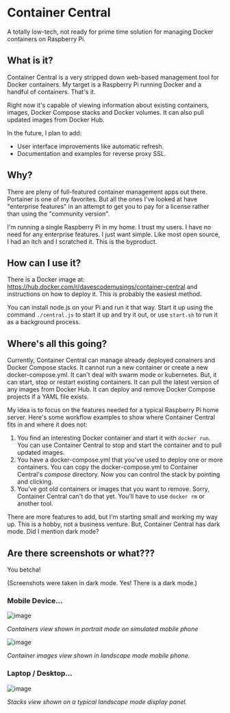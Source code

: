 # Container Central
A totally low-tech, not ready for prime time solution for managing Docker containers on Raspberry Pi.

## What is it?
Container Central is a very stripped down web-based management tool for Docker containers. My target is a Raspberry Pi running Docker and a handful of containers. That's it.

Right now it's capable of viewing information about existing containers, images, Docker Compose stacks and Docker volumes. It can also pull updated images from Docker Hub.

In the future, I plan to add:
* User interface improvements like automatic refresh.
* Documentation and examples for reverse proxy SSL.

## Why?
There are pleny of full-featured container management apps out there. Portainer is one of my favorites. But all the ones I've looked at have "enterprise features" in an attempt to get you to pay for a license rather than using the "community version".

I'm running a single Raspberry Pi in my home. I trust my users. I have no need for any enterprise features. I just want simple. Like most open source, I had an itch and I scratched it. This is the byproduct.

## How can I use it?
There is a Docker image at: https://hub.docker.com/r/davescodemusings/container-central and instructions on how to deploy it. This is probably the easiest method.

You can install node.js on your Pi and run it that way. Start it up using the command `./central.js` to start it up and try it out, or use `start.sh` to run it as a background process.

## Where's all this going?
Currently, Container Central can manage already deployed conainers and Docker Compose stacks. It cannot run a new container or create a new docker-compose.yml. It can't deal with swarm mode or kubernetes. But, it can start, stop or restart existing containers. It can pull the latest version of any images from Docker Hub. It can deploy and remove Docker Compose projects if a YAML file exists.

My idea is to focus on the features needed for a typical Raspberry Pi home server. Here's some workflow examples to show where Container Central fits in and where it does not:

1. You find an interesting Docker container and start it with `docker run`. You can use Container Central to stop and start the container and to pull updated images.
2. You have a docker-compose.yml that you've used to deploy one or more containers. You can copy the docker-compose.yml to Container Central's _compose_ directory. Now you can control the stack by pointing and clicking.
3. You've got old containers or images that you want to remove. Sorry, Container Central can't do that yet. You'll have to use `docker rm` or another tool.

There are more features to add, but I'm starting small and working my way up. This is a hobby, not a business venture. But, Container Central has dark mode. Did I mention dark mode?

## Are there screenshots or what???
You betcha!

(Screenshots were taken in dark mode. Yes! There is a dark mode.)

### Mobile Device...

![image](https://user-images.githubusercontent.com/61114342/147377658-d974fb08-271c-4ed7-9474-ce201ad5ebdc.png)

_Containers view shown in portrait mode on simulated mobile phone_

![image](https://user-images.githubusercontent.com/61114342/147377722-1a578d30-0e7e-4c74-8101-cfd59cde6140.png)

_Container images view shown in landscape mode mobile phone._

### Laptop / Desktop...

![image](https://user-images.githubusercontent.com/61114342/147377790-d847aa4b-4b40-4009-84d8-a481206aaccf.png)

_Stacks view shown on a typical landscape mode display panel._
